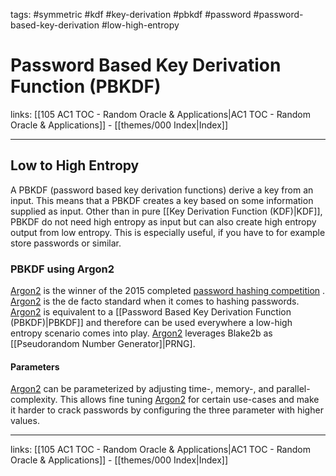 tags: #symmetric #kdf #key-derivation #pbkdf #password #password-based-key-derivation #low-high-entropy

# Password Based Key Derivation Function (PBKDF)

links:  [[105 AC1 TOC - Random Oracle & Applications|AC1 TOC - Random Oracle & Applications]] - [[themes/000 Index|Index]]

---

## Low to High Entropy 
A PBKDF (password based key derivation functions) derive a key from an input. This means that a PBKDF creates a key based on some information supplied as input. Other than in pure [[Key Derivation Function (KDF)|KDF]], PBKDF do not need high entropy as input but can also create high entropy output from low entropy. This is especially useful, if you have to for example store passwords or similar.

### PBKDF using Argon2

[Argon2](https://github.com/P-H-C/phc-winner-argon2/blob/master/argon2-specs.pdf) is the winner of the 2015 completed [password hashing competition](https://www.password-hashing.net/) . [Argon2](https://github.com/P-H-C/phc-winner-argon2/blob/master/argon2-specs.pdf) is the de facto standard when it comes to hashing passwords. [Argon2](https://github.com/P-H-C/phc-winner-argon2/blob/master/argon2-specs.pdf) is equivalent to a [[Password Based Key Derivation Function (PBKDF)|PBKDF]] and therefore can be used everywhere a low-high entropy scenario comes into play. [Argon2](https://github.com/P-H-C/phc-winner-argon2/blob/master/argon2-specs.pdf) leverages Blake2b as [[Pseudorandom Number Generator]|PRNG].

#### Parameters

[Argon2](https://github.com/P-H-C/phc-winner-argon2/blob/master/argon2-specs.pdf) can be parameterized by adjusting time-, memory-, and parallel-complexity. This allows fine tuning [Argon2](https://github.com/P-H-C/phc-winner-argon2/blob/master/argon2-specs.pdf) for certain use-cases and make it harder to crack passwords by configuring the three parameter with higher values.

---
links:  [[105 AC1 TOC - Random Oracle & Applications|AC1 TOC - Random Oracle & Applications]] - [[themes/000 Index|Index]]